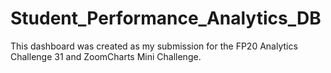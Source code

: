 # Student_Performance_Analytics_DB
This dashboard was created as my submission for the FP20 Analytics Challenge 31 and ZoomCharts Mini Challenge. 
